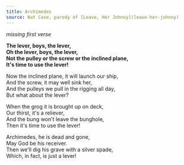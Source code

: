 ```yaml
---
title: Archimedes
source: Nat Case, parody of [Leave, Her Johnny](leave-her-johnny)
---
```


_missing first verse_

**The lever, boys, the lever,**  
**Oh the lever, boys, the lever,**  
**Not the pulley or the screw or the inclined plane,**  
**It's time to use the lever!**  

Now the inclined plane, it will launch our ship,  
And the screw, it may well sink her,  
And the pulleys we pull in the rigging all day,  
But what about the lever?  

When the grog it is brought up on deck,  
Our thirst, it's a reliever,  
And the bung won't leave the bunghole,  
Then it's time to use the lever!  

Archimedes, he is dead and gone,  
May God be his receiver.  
Then we'll dig his grave with a silver spade,  
Which, in fact, is just a lever!  